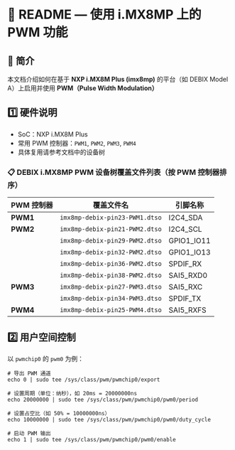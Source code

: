 # 📘 README — 使用 i.MX8MP 上的 PWM 功能

## 📌 简介

本文档介绍如何在基于 **NXP i.MX8M Plus (imx8mp)** 的平台（如 DEBIX Model A）上启用并使用 **PWM（Pulse Width Modulation）**



## 1️⃣ 硬件说明

- SoC：NXP i.MX8M Plus
- 常用 PWM 控制器：`PWM1`, `PWM2`, `PWM3`, `PWM4`
- 具体复用请参考文档中的设备树



### 📋 DEBIX i.MX8MP PWM 设备树覆盖文件列表（按 PWM 控制器排序）

| PWM 控制器 | 覆盖文件名                     | 引脚名称   |
| ---------- | ------------------------------ | ---------- |
| **PWM1**   | `imx8mp-debix-pin23-PWM1.dtso` | I2C4_SDA   |
| **PWM2**   | `imx8mp-debix-pin21-PWM2.dtso` | I2C4_SCL   |
|            | `imx8mp-debix-pin29-PWM2.dtso` | GPIO1_IO11 |
|            | `imx8mp-debix-pin32-PWM2.dtso` | GPIO1_IO13 |
|            | `imx8mp-debix-pin36-PWM2.dtso` | SPDIF_RX   |
|            | `imx8mp-debix-pin38-PWM2.dtso` | SAI5_RXD0  |
| **PWM3**   | `imx8mp-debix-pin27-PWM3.dtso` | SAI5_RXC   |
|            | `imx8mp-debix-pin34-PWM3.dtso` | SPDIF_TX   |
| **PWM4**   | `imx8mp-debix-pin25-PWM4.dtso` | SAI5_RXFS  |





## 2️⃣ 用户空间控制

以 `pwmchip0` 的 `pwm0` 为例：

```shell
# 导出 PWM 通道
echo 0 | sudo tee /sys/class/pwm/pwmchip0/export

# 设置周期（单位：纳秒），如 20ms = 20000000ns
echo 20000000 | sudo tee /sys/class/pwm/pwmchip0/pwm0/period

# 设置占空比（如 50% = 10000000ns）
echo 10000000 | sudo tee /sys/class/pwm/pwmchip0/pwm0/duty_cycle

# 启动 PWM 输出
echo 1 | sudo tee /sys/class/pwm/pwmchip0/pwm0/enable

```

